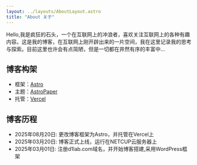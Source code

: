 ```yaml
---
layout: ../layouts/AboutLayout.astro
title: "About 关于"
---
```


Hello,我是疯狂的石头，一个在互联网上的冲浪者，喜欢关注互联网上的各种有趣内容。这是我的博客，在互联网上刚开辟出来的一片空间，我在这里记录我的思考与探索。目前这里也许会有点简陋，但是一切都在井然有序的丰富中...

## 博客构架

- 框架：[Astro](https://astro.build/)
- 主题：[AstroPaper](https://github.com/CrazyLeiGe/astro-paper)
- 托管：[Vercel](https://vercel.com/)

## 博客历程

- 2025年08月20日: 更改博客框架为Astro，并托管在Vercel上
- 2025年03月20日: 博客正式上线，运行在NETCUP云服务器上
- 2025年03月01日: 注册d1lab.com域名，并开始博客搭建,采用WordPress框架
